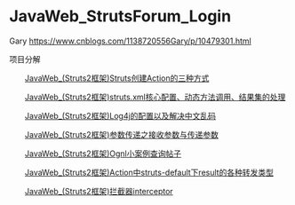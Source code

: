 # JavaWeb_StrutsForum_Login
Gary https://www.cnblogs.com/1138720556Gary/p/10479301.html

  项目分解

　　<a href="https://www.cnblogs.com/1138720556Gary/p/10479301.html">JavaWeb_(Struts2框架)Struts创建Action的三种方式</a>

　　<a href="https://www.cnblogs.com/1138720556Gary/p/10480086.html">JavaWeb_(Struts2框架)struts.xml核心配置、动态方法调用、结果集的处理</a>

　　<a href="https://www.cnblogs.com/1138720556Gary/p/11572985.html">JavaWeb_(Struts2框架)Log4j的配置以及解决中文乱码</a>

　　<a href="https://www.cnblogs.com/1138720556Gary/p/11573412.html">JavaWeb_(Struts2框架)参数传递之接收参数与传递参数</a>

　　<a href="https://www.cnblogs.com/1138720556Gary/p/11603654.html">JavaWeb_(Struts2框架)Ognl小案例查询帖子</a>

　　<a href="https://www.cnblogs.com/1138720556Gary/p/11627687.html">JavaWeb_(Struts2框架)Action中struts-default下result的各种转发类型</a>

　　<a href="https://www.cnblogs.com/1138720556Gary/p/11627744.html">JavaWeb_(Struts2框架)拦截器interceptor</a>

